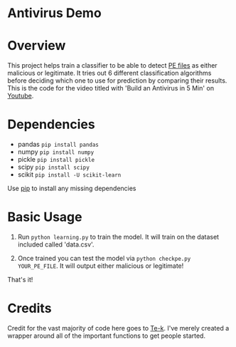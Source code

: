 # Antivirus Demo

Overview
============
This project helps train a classifier to be able to detect [PE files](https://en.wikipedia.org/wiki/Portable_Executable) as either malicious or legitimate. It tries out 6 different classification algorithms before deciding which one to use for prediction by comparing their results. This is the code for the video titled with 'Build an Antivirus in 5 Min' on [Youtube](https://youtu.be/iLNHVwSu9EA).

Dependencies
============

* pandas ```pip install pandas```
* numpy ```pip install numpy```
* pickle ```pip install pickle```
* scipy ```pip install scipy```
* scikit ```pip install -U scikit-learn```

Use [pip](https://pypi.python.org/pypi/pip) to install any missing dependencies

Basic Usage
===========

1. Run ```python learning.py``` to train the model. It will train on the dataset included called 'data.csv'.

2. Once trained you can test the model via ```python checkpe.py YOUR_PE_FILE```. It will output either malicious or legitimate!

That's it!

Credits
===========
Credit for the vast majority of code here goes to [Te-k](https://github.com/Te-k). I've merely created a wrapper around all of the important functions to get people started.
